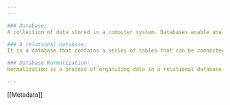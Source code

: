 ```yaml
---
---

### Database:
A collection of data stored in a computer system. Databases enable analysts to manipulate, store, and process data. This helps them search through data a lot more efficiently to get the best insights.

### A relational database: 
It is a database that contains a series of tables that can be connected to show relationships. In a non-relational table, you will find all of the possible variables you might be interested in analyzing all grouped together.

### Database Normalization: 
Normalization is a process of organizing data in a relational database.t is applied to eliminate data redundancy, increase data integrity, and reduce complexity in a database.

---
```

 [[Metadata]]
